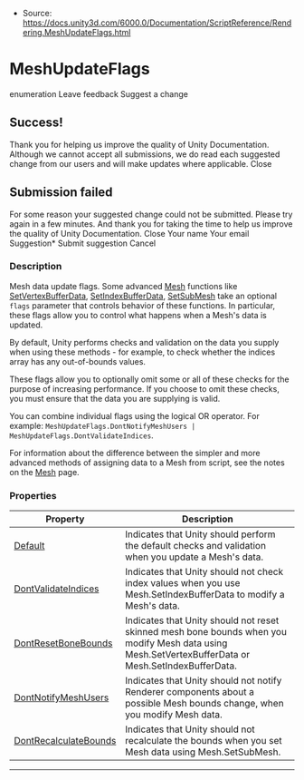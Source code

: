 * Source: https://docs.unity3d.com/6000.0/Documentation/ScriptReference/Rendering.MeshUpdateFlags.html

# MeshUpdateFlags
enumeration
Leave feedback
Suggest a change
## Success!
Thank you for helping us improve the quality of Unity Documentation. Although we cannot accept all submissions, we do read each suggested change from our users and will make updates where applicable.
Close
## Submission failed
For some reason your suggested change could not be submitted. Please <a>try again</a> in a few minutes. And thank you for taking the time to help us improve the quality of Unity Documentation.
Close
Your name Your email Suggestion* Submit suggestion
Cancel
### Description
Mesh data update flags.
Some advanced [Mesh](https://docs.unity3d.com/6000.0/Documentation/ScriptReference/Mesh.html) functions like [SetVertexBufferData](https://docs.unity3d.com/6000.0/Documentation/ScriptReference/Mesh.SetVertexBufferData.html), [SetIndexBufferData](https://docs.unity3d.com/6000.0/Documentation/ScriptReference/Mesh.SetIndexBufferData.html), [SetSubMesh](https://docs.unity3d.com/6000.0/Documentation/ScriptReference/Mesh.SetSubMesh.html) take an optional `flags` parameter that controls behavior of these functions. In particular, these flags allow you to control what happens when a Mesh's data is updated.  
  
By default, Unity performs checks and validation on the data you supply when using these methods - for example, to check whether the indices array has any out-of-bounds values.  
  
These flags allow you to optionally omit some or all of these checks for the purpose of increasing performance. If you choose to omit these checks, you must ensure that the data you are supplying is valid.  
  
You can combine individual flags using the logical OR operator. For example: `MeshUpdateFlags.DontNotifyMeshUsers | MeshUpdateFlags.DontValidateIndices`.  
  
For information about the difference between the simpler and more advanced methods of assigning data to a Mesh from script, see the notes on the [Mesh](https://docs.unity3d.com/6000.0/Documentation/ScriptReference/Mesh.html) page. 
### Properties
Property | Description  
---|---  
[Default](https://docs.unity3d.com/6000.0/Documentation/ScriptReference/Rendering.MeshUpdateFlags.Default.html) | Indicates that Unity should perform the default checks and validation when you update a Mesh's data.  
[DontValidateIndices](https://docs.unity3d.com/6000.0/Documentation/ScriptReference/Rendering.MeshUpdateFlags.DontValidateIndices.html) | Indicates that Unity should not check index values when you use Mesh.SetIndexBufferData to modify a Mesh's data.  
[DontResetBoneBounds](https://docs.unity3d.com/6000.0/Documentation/ScriptReference/Rendering.MeshUpdateFlags.DontResetBoneBounds.html) | Indicates that Unity should not reset skinned mesh bone bounds when you modify Mesh data using Mesh.SetVertexBufferData or Mesh.SetIndexBufferData.  
[DontNotifyMeshUsers](https://docs.unity3d.com/6000.0/Documentation/ScriptReference/Rendering.MeshUpdateFlags.DontNotifyMeshUsers.html) | Indicates that Unity should not notify Renderer components about a possible Mesh bounds change, when you modify Mesh data.  
[DontRecalculateBounds](https://docs.unity3d.com/6000.0/Documentation/ScriptReference/Rendering.MeshUpdateFlags.DontRecalculateBounds.html) | Indicates that Unity should not recalculate the bounds when you set Mesh data using Mesh.SetSubMesh.  
* * *
